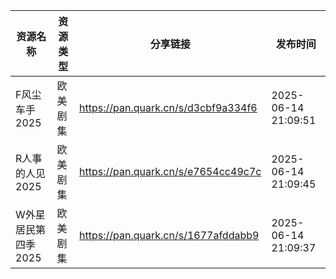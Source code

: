 | 资源名称         | 资源类型 | 分享链接                                | 发布时间                |
| ------------ | ---- | ----------------------------------- | ------------------- |
| F风尘车手2025    | 欧美剧集 | https://pan.quark.cn/s/d3cbf9a334f6 | 2025-06-14 21:09:51 |
| R人事的人见2025   | 欧美剧集 | https://pan.quark.cn/s/e7654cc49c7c | 2025-06-14 21:09:45 |
| W外星居民第四季2025 | 欧美剧集 | https://pan.quark.cn/s/1677afddabb9 | 2025-06-14 21:09:37 |
